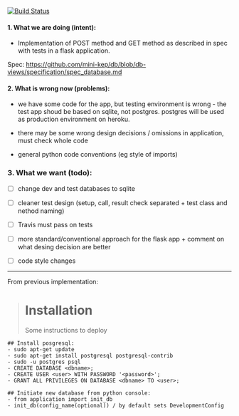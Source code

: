 [![Build Status](https://www.travis-ci.org/mini-kep/db.svg?branch=db-views)](https://www.travis-ci.org/mini-kep/db)


#### 1. What we are doing (intent):

- Implementation of POST method and GET method as described in spec with tests in a flask application.

Spec: <https://github.com/mini-kep/db/blob/db-views/specification/spec_database.md>


#### 2. What is wrong now (problems):
- we have some code for the app, but testing environment is wrong - the test app shoud be based on sqlite, not postgres.
postgres will be used as production environment on heroku. 

- there may be some wrong design decisions / omissions in application, must check whole code 

- general python code conventions (eg style of imports)

### 3. What we want (todo):

- [ ] change dev and test databases to sqlite
- [ ] cleaner test design (setup, call, result check separated + test class and nethod naming)
- [ ] Travis must pass on tests
- [ ] more standard/conventional approach for the flask app + comment on what desing decision are better
- [ ] code style changes


------------------

From previous implementation:

> # Installation
> Some instructions to deploy

    ## Install posgresql:
    - sudo apt-get update
    - sudo apt-get install postgresql postgresql-contrib
    - sudo -u postgres psql
    - CREATE DATABASE <dbname>;
    - CREATE USER <user> WITH PASSWORD '<password>';
    - GRANT ALL PRIVILEGES ON DATABASE <dbname> TO <user>;

    ## Initiate new database from python console:
    - from application import init_db
    - init_db(config_name(optional)) / by default sets DevelopmentConfig

